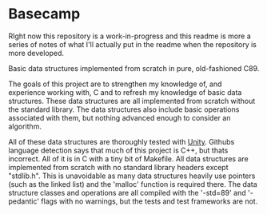 # Basecamp
RIght now this repository is a work-in-progress and this readme is more a series of notes of what I'll actually put in the readme when the repository is more developed.

Basic data structures implemented from scratch in pure, old-fashioned C89.

The goals of this project are to strengthen my knowledge of, and experience working with, C and to refresh my knowledge of basic 
data structures. These data structures are all implemented from scratch without the standard library. The data structures also
include basic operations associated with them, but nothing advanced enough to consider an algorithm.

All of these data structures are thoroughly tested with [Unity](https://github.com/ThrowTheSwitch/Unity). Githubs language
detection says that much of this project is C++, but thats incorrect. All of it is in C with a tiny bit of Makefile. All data
structures are implemented from scratch with no standard library headers except "stdlib.h". This is unavoidable as many data
structures heavily use pointers (such as the linked list) and the 'malloc' function is required there. The data structure classes
and operations are all compiled with the '-std=89' and '-pedantic' flags with no warnings, but the tests and test frameworks are
not.
